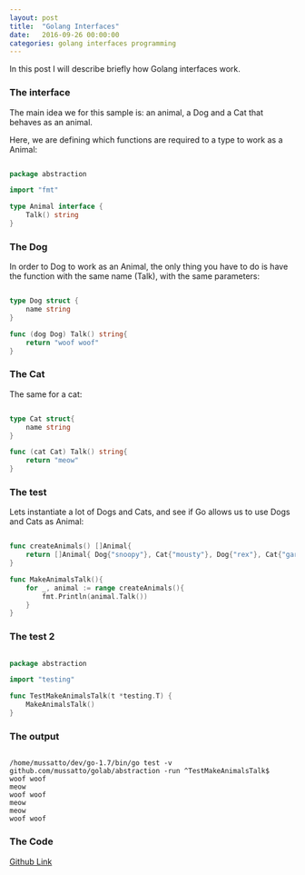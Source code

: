 ```yaml
---
layout: post
title:  "Golang Interfaces"
date:   2016-09-26 00:00:00
categories: golang interfaces programming
---
```


In this post I will describe briefly how Golang interfaces work.

### The interface

The main idea we for this sample is: an animal, a Dog and a Cat that behaves as an animal.

Here, we are defining which functions are required to a type to work as a Animal:

```go

package abstraction

import "fmt"

type Animal interface {
	Talk() string
}

```

### The Dog

In order to Dog to work as an Animal, the only thing you have to do is have the function with the same name (Talk), with the same parameters:

```go

type Dog struct {
	name string
}

func (dog Dog) Talk() string{
	return "woof woof"
}

```

### The Cat

The same for a cat:

```go

type Cat struct{
	name string
}

func (cat Cat) Talk() string{
	return "meow"
}

```

### The test

Lets instantiate a lot of Dogs and Cats, and see if Go allows us to use Dogs and Cats as Animal:

```go

func createAnimals() []Animal{
	return []Animal{ Dog{"snoopy"}, Cat{"mousty"}, Dog{"rex"}, Cat{"garfield"}, Cat{"fat garfield"}, Dog{"toto"} }
}

func MakeAnimalsTalk(){
	for _, animal := range createAnimals(){
		fmt.Println(animal.Talk())
	}
}

```

### The test 2

```go

package abstraction

import "testing"

func TestMakeAnimalsTalk(t *testing.T) {
	MakeAnimalsTalk()
}

```

### The output

```shell

/home/mussatto/dev/go-1.7/bin/go test -v github.com/mussatto/golab/abstraction -run ^TestMakeAnimalsTalk$
woof woof
meow
woof woof
meow
meow
woof woof

```


### The Code

[Github Link](https://github.com/mussatto/golab/tree/master/abstraction)
